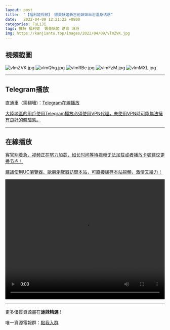 ```yaml
---
layout: post
title:  "【福利姬视频】 娜美妖姬新吉他妹妹淋浴湿身诱惑"
date:   2022-04-09 12:21:22 +0800
categories: FuLiJi
tags: 推特 福利姬  娜美妖姬 诱惑 淋浴
img: https://kanjiantu.top/images/2022/04/09/vlmZVK.jpg
---
```



## 視頻截圖

![vlmZVK.jpg](https://kanjiantu.top/images/2022/04/09/vlmZVK.jpg)
![vlmQhg.jpg](https://kanjiantu.top/images/2022/04/09/vlmQhg.jpg)
![vlmRBe.jpg](https://kanjiantu.top/images/2022/04/09/vlmRBe.jpg)
![vlmFzM.jpg](https://kanjiantu.top/images/2022/04/09/vlmFzM.jpg)
![vlmMXL.jpg](https://kanjiantu.top/images/2022/04/09/vlmMXL.jpg)

* * *
## Telegram播放

直通車（需翻墻)：[Telegram在線播放](https://t.me/mimeijingxuan/550)

<u>大陸地區的用戶使用Telegram播放必須使用VPN代理，未使用VPN時可能無法擁有良好的體驗感。</u> 
* * *
## 在線播放
<u>客官别着急，视频正在努力加载，如长时间等待视频无法加载或者播放卡顿建议更换节点！</u>

<u>建議使用UC瀏覽器、歐朋瀏覽器訪問本站，可直接緩存本站視頻，激情又給力！</u>
<center><video src="https://cdn.publer.io/uploads/videos/624d6323db279740e76d72f5/c7137949002dd8689abe4c169016c466.mp4" width="100%" height="380px" controls="controls"></video></center>

* * *
更多優質資源盡在**迷妹精選**！

唯一資源電報群：[點我入群](https://t.me/mimeijingxuan)


